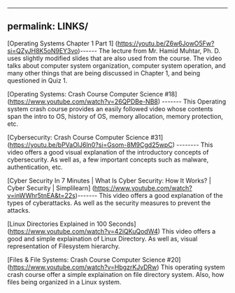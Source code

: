 ----------------
permalink: LINKS/ 
----------------
[Operating Systems Chapter 1 Part 1] (https://youtu.be/Z6w6JowO5Fw?si=QZyJH8K5oN9EY3vo)------
The lecture from Mr. Hamid Muhtar, Ph. D. uses slightly modified slides that are also used from the course. The video talks about computer system organization, computer system operation, and many other things that are being discussed in Chapter 1, and being questioned in Quiz 1. 

[Operating Systems: Crash Course Computer Science #18] (https://www.youtube.com/watch?v=26QPDBe-NB8) -------
This Operating system crash course provides an easily followed video whose contents span the intro to OS, history of OS, memory allocation, memory protection, etc.

[Cybersecurity: Crash Course Computer Science #31] (https://youtu.be/bPVaOlJ6ln0?si=Gsom-8M9Cgd25wpC) --------
This video offers a good visual explanation of the introductory concepts of cybersecurity. As well as, a few important concepts such as malware, authentication, etc. 

[Cyber Security In 7 Minutes | What Is Cyber Security: How It Works? | Cyber Security | Simplilearn] (https://www.youtube.com/watch?v=inWWhr5tnEA&t=22s)-------
This video offers a good explanation of the types of cyberattacks. As well as the security measures to prevent the attacks. 

[Linux Directories Explained in 100 Seconds] (https://www.youtube.com/watch?v=42iQKuQodW4)
This video offers a good and simple explaination of Linux Directory. As well as, visual representation of Filesystem hierarchy. 


[Files & File Systems: Crash Course Computer Science #20] (https://www.youtube.com/watch?v=HbgzrKJvDRw)
This operating system crash course offer a simple explaination on file directory system. Also, how files being organized in a Linux system. 
